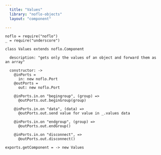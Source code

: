 ```yaml
---
  title: "Values"
  library: "noflo-objects"
  layout: "component"

---
```


    noflo = require("noflo")
    _ = require("underscore")
    
    class Values extends noflo.Component
    
      description: "gets only the values of an object and forward them as an array"
    
      constructor: ->
        @inPorts =
          in: new noflo.Port
        @outPorts =
          out: new noflo.Port
    
        @inPorts.in.on "begingroup", (group) =>
          @outPorts.out.beginGroup(group)
    
        @inPorts.in.on "data", (data) =>
          @outPorts.out.send value for value in _.values data
    
        @inPorts.in.on "endgroup", (group) =>
          @outPorts.out.endGroup()
    
        @inPorts.in.on "disconnect", =>
          @outPorts.out.disconnect()
    
    exports.getComponent = -> new Values
    
